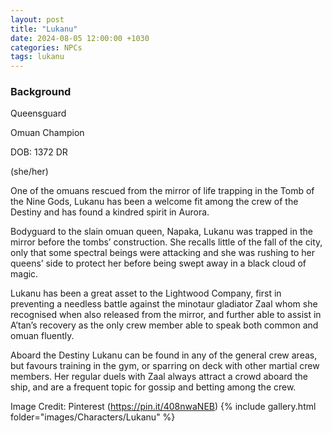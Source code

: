 ```yaml
---
layout: post
title: "Lukanu"
date: 2024-08-05 12:00:00 +1030
categories: NPCs
tags: lukanu
---
```

### Background
Queensguard

Omuan Champion

DOB: 1372 DR

(she/her)





One of the omuans rescued from the mirror of life trapping in the Tomb of the Nine Gods, Lukanu has been a welcome fit among the crew of the Destiny and has found a kindred spirit in Aurora.

Bodyguard to the slain omuan queen, Napaka, Lukanu was trapped in the mirror before the tombs’ construction. She recalls little of the fall of the city, only that some spectral beings were attacking and she was rushing to her queens’ side to protect her before being swept away in a black cloud of magic.

Lukanu has been a great asset to the Lightwood Company, first in preventing a needless battle against the minotaur gladiator Zaal whom she recognised when also released from the mirror, and further able to assist in A’tan’s recovery as the only crew member able to speak both common and omuan fluently.

Aboard the Destiny Lukanu can be found in any of the general crew areas, but favours training in the gym, or sparring on deck with other martial crew members. Her regular duels with Zaal always attract a crowd aboard the ship, and are a frequent topic for gossip and betting among the crew.






Image Credit: Pinterest (https://pin.it/408nwaNEB)
{% include gallery.html folder="images/Characters/Lukanu" %}